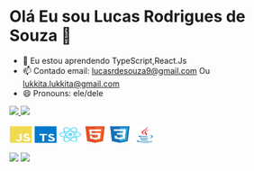 <h1><strong>Olá Eu sou Lucas Rodrigues de Souza 👋</strong></h1>

- 🌱 Eu estou aprendendo TypeScript,React.Js
- 📫 Contado email: lucasrdesouza9@gmail.com Ou lukkita.lukkita@gmail.com
- 😄 Pronouns: ele/dele
<div>
  <a href="https://github.com/VRLucas/github-readme-stats">
    <img aling="center" src="https://github-readme-stats.vercel.app/api?username=VRLucas">
  </a>
  <a href="https://github.com/VRLucas/github-readme-stats">
    <img aling="center" src="https://github-readme-stats.vercel.app/api/top-langs/?username=VRLucas&layout=compact">
  </a> 
</div>
<div style="display: inline_block"><br>
  <img align="center" alt="Js" height="30" width="40" src="https://raw.githubusercontent.com/devicons/devicon/master/icons/javascript/javascript-plain.svg">
  <img align="center" alt="Ts" height="30" width="40" src="https://raw.githubusercontent.com/devicons/devicon/master/icons/typescript/typescript-plain.svg">
  <img align="center" alt="React" height="30" width="40" src="https://raw.githubusercontent.com/devicons/devicon/master/icons/react/react-original.svg">
  <img align="center" alt="HTML" height="30" width="40" src="https://raw.githubusercontent.com/devicons/devicon/master/icons/html5/html5-original.svg">
  <img align="center" alt="CSS" height="30" width="40" src="https://raw.githubusercontent.com/devicons/devicon/master/icons/css3/css3-original.svg">
  <img align="center" alt="Java" height="30" width="40" src="https://raw.githubusercontent.com/devicons/devicon/master/icons/java/java-original.svg">
</div><br>
<div> 
  <a href="https://www.instagram.com/vulgo_ratin" target="_blank"><img src="https://img.shields.io/badge/-Instagram-%23E4405F?style=for-the-badge&logo=instagram&logoColor=white" target="_blank"></a>
  <a href="https://www.linkedin.com/in/lucas-souza-59514710a" target="_blank"><img src="https://img.shields.io/badge/-LinkedIn-%230077B5?style=for-the-badge&logo=linkedin&logoColor=white" target="_blank"></a> 
  
</div>

